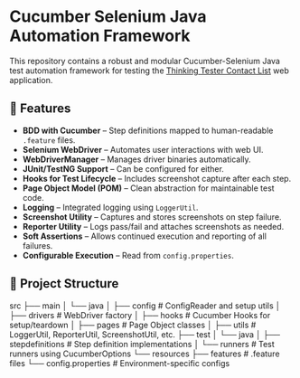 # Cucumber Selenium Java Automation Framework

This repository contains a robust and modular Cucumber-Selenium Java test automation framework for testing the [Thinking Tester Contact List](https://thinking-tester-contact-list.herokuapp.com/) web application.

## 🚀 Features

- **BDD with Cucumber** – Step definitions mapped to human-readable `.feature` files.
- **Selenium WebDriver** – Automates user interactions with web UI.
- **WebDriverManager** – Manages driver binaries automatically.
- **JUnit/TestNG Support** – Can be configured for either.
- **Hooks for Test Lifecycle** – Includes screenshot capture after each step.
- **Page Object Model (POM)** – Clean abstraction for maintainable test code.
- **Logging** – Integrated logging using `LoggerUtil`.
- **Screenshot Utility** – Captures and stores screenshots on step failure.
- **Reporter Utility** – Logs pass/fail and attaches screenshots as needed.
- **Soft Assertions** – Allows continued execution and reporting of all failures.
- **Configurable Execution** – Read from `config.properties`.

## 📁 Project Structure

src
├── main
│ └── java
│ ├── config # ConfigReader and setup utils
│ ├── drivers # WebDriver factory
│ ├── hooks # Cucumber Hooks for setup/teardown
│ ├── pages # Page Object classes
│ ├── utils # LoggerUtil, ReporterUtil, ScreenshotUtil, etc.
├── test
│ └── java
│ ├── stepdefinitions # Step definition implementations
│ └── runners # Test runners using CucumberOptions
└── resources
├── features # .feature files
└── config.properties # Environment-specific configs